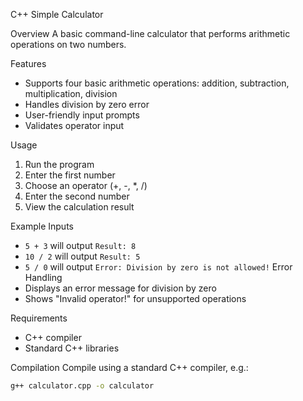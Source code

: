 
C++ Simple Calculator

Overview
A basic command-line calculator that performs arithmetic operations on two numbers.

Features
- Supports four basic arithmetic operations: addition, subtraction, multiplication, division
- Handles division by zero error
- User-friendly input prompts
- Validates operator input

Usage
1. Run the program
2. Enter the first number
3. Choose an operator (+, -, *, /)
4. Enter the second number
5. View the calculation result

Example Inputs
- `5 + 3` will output `Result: 8`
- `10 / 2` will output `Result: 5`
- `5 / 0` will output `Error: Division by zero is not allowed!`
Error Handling
- Displays an error message for division by zero
- Shows "Invalid operator!" for unsupported operations

Requirements
- C++ compiler
- Standard C++ libraries

Compilation
Compile using a standard C++ compiler, e.g.:
```bash
g++ calculator.cpp -o calculator
```
